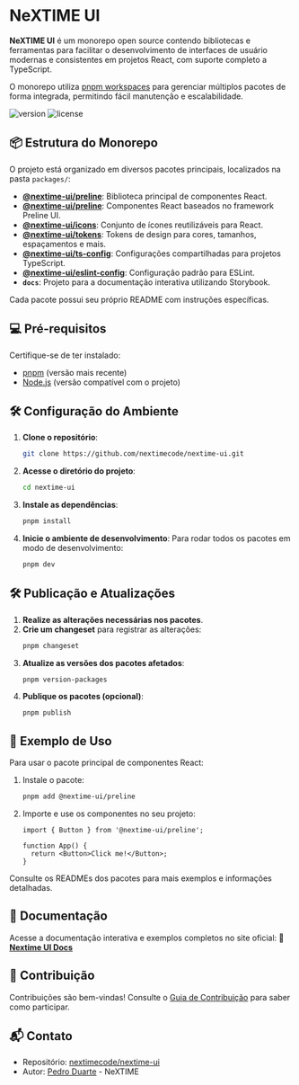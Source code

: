 # NeXTIME UI

**NeXTIME UI** é um monorepo open source contendo bibliotecas e ferramentas para facilitar o desenvolvimento de interfaces de usuário modernas e consistentes em projetos React, com suporte completo a TypeScript.

O monorepo utiliza [pnpm workspaces](https://pnpm.io/workspaces) para gerenciar múltiplos pacotes de forma integrada, permitindo fácil manutenção e escalabilidade.

![version](https://img.shields.io/npm/v/@nextime-ui/preline.svg)
![license](https://img.shields.io/badge/license-MIT-green)

## 📦 Estrutura do Monorepo

O projeto está organizado em diversos pacotes principais, localizados na pasta `packages/`:

- **[@nextime-ui/preline](packages/react)**: Biblioteca principal de componentes React.
- **[@nextime-ui/preline](packages/preline)**: Componentes React baseados no framework Preline UI.
- **[@nextime-ui/icons](packages/icons)**: Conjunto de ícones reutilizáveis para React.
- **[@nextime-ui/tokens](packages/tokens)**: Tokens de design para cores, tamanhos, espaçamentos e mais.
- **[@nextime-ui/ts-config](packages/ts-config)**: Configurações compartilhadas para projetos TypeScript.
- **[@nextime-ui/eslint-config](packages/eslint-config)**: Configuração padrão para ESLint.
- **`docs`**: Projeto para a documentação interativa utilizando Storybook.

Cada pacote possui seu próprio README com instruções específicas.

## 💻 Pré-requisitos

Certifique-se de ter instalado:

- [pnpm](https://pnpm.io/) (versão mais recente)
- [Node.js](https://nodejs.org/) (versão compatível com o projeto)

## 🛠️ Configuração do Ambiente

1. **Clone o repositório**:
   ```bash
   git clone https://github.com/nextimecode/nextime-ui.git
   ```

2. **Acesse o diretório do projeto**:
   ```bash
   cd nextime-ui
   ```

3. **Instale as dependências**:
   ```bash
   pnpm install
   ```

4. **Inicie o ambiente de desenvolvimento**:
   Para rodar todos os pacotes em modo de desenvolvimento:
   ```bash
   pnpm dev
   ```

## 🛠️ Publicação e Atualizações

1. **Realize as alterações necessárias nos pacotes**.
2. **Crie um changeset** para registrar as alterações:
   ```bash
   pnpm changeset
   ```
3. **Atualize as versões dos pacotes afetados**:
   ```bash
   pnpm version-packages
   ```
4. **Publique os pacotes (opcional)**:
   ```bash
   pnpm publish
   ```

## 📝 Exemplo de Uso

Para usar o pacote principal de componentes React:

1. Instale o pacote:
   ```bash
   pnpm add @nextime-ui/preline
   ```

2. Importe e use os componentes no seu projeto:
   ```tsx
   import { Button } from '@nextime-ui/preline';

   function App() {
     return <Button>Click me!</Button>;
   }
   ```

Consulte os READMEs dos pacotes para mais exemplos e informações detalhadas.

## 📖 Documentação

Acesse a documentação interativa e exemplos completos no site oficial:
🔗 **[Nextime UI Docs](https://ui.nextime.com.br)**

## 🌟 Contribuição

Contribuições são bem-vindas! Consulte o [Guia de Contribuição](CONTRIBUTING.md) para saber como participar.

## 📬 Contato

- Repositório: [nextimecode/nextime-ui](https://github.com/nextimecode/nextime-ui)
- Autor: [Pedro Duarte](https://github.com/phdduarte) - NeXTIME
